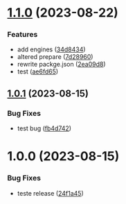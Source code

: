 # [1.1.0](https://github.com/Caio-Mendonca/ex_commit_release_next/compare/v1.0.1...v1.1.0) (2023-08-22)


### Features

* add engines ([34d8434](https://github.com/Caio-Mendonca/ex_commit_release_next/commit/34d8434d44df8950c68b73a2f4f41ae282ee6d17))
* altered prepare ([7d28960](https://github.com/Caio-Mendonca/ex_commit_release_next/commit/7d28960d042a8917bc410eae1e2fc0eb99d33f75))
* rewrite packge.json ([2ea09d8](https://github.com/Caio-Mendonca/ex_commit_release_next/commit/2ea09d819008d5e3fe04c1342f3210e79c5b7f8d))
* test ([ae6fd65](https://github.com/Caio-Mendonca/ex_commit_release_next/commit/ae6fd6580eb183625686c17c48045caf1e2175ce))

## [1.0.1](https://github.com/Caio-Mendonca/ex_commit_release_next/compare/v1.0.0...v1.0.1) (2023-08-15)


### Bug Fixes

* test bug ([fb4d742](https://github.com/Caio-Mendonca/ex_commit_release_next/commit/fb4d742df6806db74da83ec20dbdc31044f2e6dd))

# 1.0.0 (2023-08-15)


### Bug Fixes

* teste release ([24f1a45](https://github.com/Caio-Mendonca/ex_commit_release_next/commit/24f1a4540c5cf2a0ceb93becda5784d9a03280ab))
